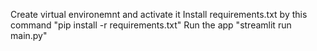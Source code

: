 Create virtual environemnt and activate it 
Install requirements.txt by this command "pip install -r requirements.txt" 
Run the app "streamlit run main.py"